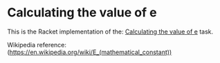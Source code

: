 # Calculating the value of e

This is the Racket implementation of the: [Calculating the value of e](https://rosettacode.org/wiki/Calculating_the_value_of_e) task.

Wikipedia reference: (https://en.wikipedia.org/wiki/E_(mathematical_constant))
